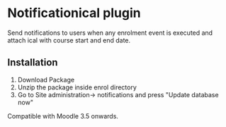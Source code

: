 # Notificationical plugin

Send notifications to users when any enrolment event is executed and attach ical with course start and end date.

## Installation

1. Download Package 
2. Unzip the package inside enrol directory
4. Go to Site administration-> notifications and press "Update database now"

Compatible with Moodle 3.5 onwards.